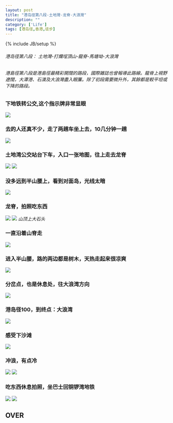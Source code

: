 ```yaml
---
layout: post
title: "港岛径第八段-土地灣-龙脊-大浪灣"
description: ""
category: ['Life']
tags: [港岛径,香港,徒步]
---
```

{% include JB/setup %}
######  港岛径第八段： 土地灣-打爛埕頂山-龍脊-馬塘坳-大浪灣
######  港島徑第八段是港島徑最精彩開闊的路段，國際雜誌也曾報導此路線。龍脊上視野遼闊，大潭港、石澳及大浪灣盡入眼簾。除了初段需要微升外，其餘都是較平坦或下降的路段。

### 下地铁转公交,这个指示牌非常显眼
![](http://i.gliese.cn/images/20170318/IMG_4040.jpg)
### 去的人还真不少，走了两趟车坐上去，10几分钟一趟
![](http://i.gliese.cn/images/20170318/IMG_4042.jpg)

### 土地湾公交站台下车，入口一张地图，往上走去龙脊
![](http://i.gliese.cn/images/20170318/IMG_4043.jpg)
![](http://i.gliese.cn/images/20170318/IMG_4044.jpg)

### 没多远到半山腰上，看到对面岛，光线太暗
![](http://i.gliese.cn/images/20170318/IMG_4050.jpg)
### 龙脊，拍照吃东西
![](http://i.gliese.cn/images/20170318/IMG_4052.jpg)
![](http://i.gliese.cn/images/20170318/IMG_4078.jpg)
_山顶上大石头_


### 一直沿着山脊走
![](http://i.gliese.cn/images/20170318/IMG_4079.jpg)
### 进入半山腰，路的两边都是树木，天热走起来很凉爽
![](http://i.gliese.cn/images/20170318/IMG_4085.jpg)

### 分岔点，也是休息处，往大浪湾方向
![](http://i.gliese.cn/images/20170318/IMG_4086.jpg)

### 港岛径100，到终点：大浪湾
![](http://i.gliese.cn/images/20170318/IMG_4090.jpg)

### 感受下沙滩
![](http://i.gliese.cn/images/20170318/IMG_4092.jpg)
### 冲浪，有点冷
![](http://i.gliese.cn/images/20170318/IMG_4094.jpg)
![](http://i.gliese.cn/images/20170318/IMG_4096.jpg)

### 吃东西休息拍照，坐巴士回铜锣湾地铁
![](http://i.gliese.cn/images/20170318/IMG_4098.jpg)
![](http://i.gliese.cn/images/20170318/IMG_4101.jpg)

## OVER
